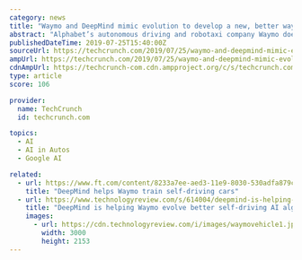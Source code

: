 ```yaml
---
category: news
title: "Waymo and DeepMind mimic evolution to develop a new, better way to train self-driving AI"
abstract: "Alphabet’s autonomous driving and robotaxi company Waymo does a lot of training in order to refine and improve the artificial intelligence that powers its self-driving software. Recently ..."
publishedDateTime: 2019-07-25T15:40:00Z
sourceUrl: https://techcrunch.com/2019/07/25/waymo-and-deepmind-mimic-evolution-to-develop-a-new-better-way-to-train-self-driving-ai/
ampUrl: https://techcrunch.com/2019/07/25/waymo-and-deepmind-mimic-evolution-to-develop-a-new-better-way-to-train-self-driving-ai/amp/
cdnAmpUrl: https://techcrunch-com.cdn.ampproject.org/c/s/techcrunch.com/2019/07/25/waymo-and-deepmind-mimic-evolution-to-develop-a-new-better-way-to-train-self-driving-ai/amp/
type: article
score: 106

provider:
  name: TechCrunch
  id: techcrunch.com

topics:
  - AI
  - AI in Autos
  - Google AI

related:
  - url: https://www.ft.com/content/8233a7ee-aed3-11e9-8030-530adfa879c2
    title: "DeepMind helps Waymo train self-driving cars"
  - url: https://www.technologyreview.com/s/614004/deepmind-is-helping-waymo-evolve-better-self-driving-ai-algorithms/
    title: "DeepMind is helping Waymo evolve better self-driving AI algorithms"
    images:
      - url: https://cdn.technologyreview.com/i/images/waymovehicle1.jpg?cx=0&amp;cy=466&amp;cw=3000&amp;ch=1687&amp;sw1200
        width: 3000
        height: 2153
---
```

